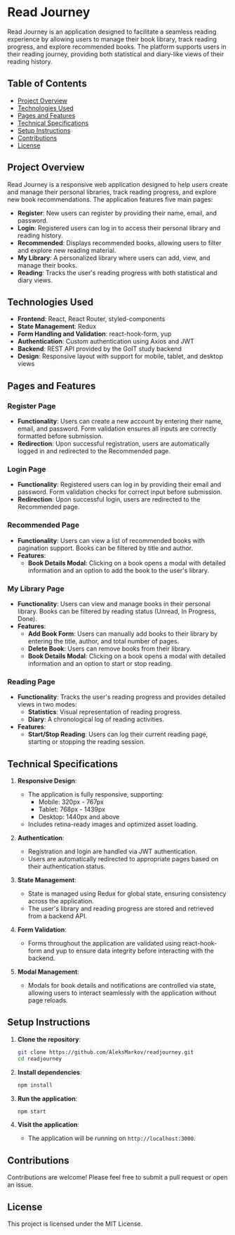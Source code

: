# Read Journey

Read Journey is an application designed to facilitate a seamless reading
experience by allowing users to manage their book library, track reading
progress, and explore recommended books. The platform supports users in their
reading journey, providing both statistical and diary-like views of their
reading history.

## Table of Contents

- [Project Overview](#project-overview)
- [Technologies Used](#technologies-used)
- [Pages and Features](#pages-and-features)
- [Technical Specifications](#technical-specifications)
- [Setup Instructions](#setup-instructions)
- [Contributions](#contributions)
- [License](#license)

## Project Overview

Read Journey is a responsive web application designed to help users create and
manage their personal libraries, track reading progress, and explore new book
recommendations. The application features five main pages:

- **Register**: New users can register by providing their name, email, and
  password.
- **Login**: Registered users can log in to access their personal library and
  reading history.
- **Recommended**: Displays recommended books, allowing users to filter and
  explore new reading material.
- **My Library**: A personalized library where users can add, view, and manage
  their books.
- **Reading**: Tracks the user's reading progress with both statistical and
  diary views.

## Technologies Used

- **Frontend**: React, React Router, styled-components
- **State Management**: Redux
- **Form Handling and Validation**: react-hook-form, yup
- **Authentication**: Custom authentication using Axios and JWT
- **Backend**: REST API provided by the GoIT study backend
- **Design**: Responsive layout with support for mobile, tablet, and desktop
  views

## Pages and Features

### Register Page

- **Functionality**: Users can create a new account by entering their name,
  email, and password. Form validation ensures all inputs are correctly
  formatted before submission.
- **Redirection**: Upon successful registration, users are automatically logged
  in and redirected to the Recommended page.

### Login Page

- **Functionality**: Registered users can log in by providing their email and
  password. Form validation checks for correct input before submission.
- **Redirection**: Upon successful login, users are redirected to the
  Recommended page.

### Recommended Page

- **Functionality**: Users can view a list of recommended books with pagination
  support. Books can be filtered by title and author.
- **Features**:
  - **Book Details Modal**: Clicking on a book opens a modal with detailed
    information and an option to add the book to the user's library.

### My Library Page

- **Functionality**: Users can view and manage books in their personal library.
  Books can be filtered by reading status (Unread, In Progress, Done).
- **Features**:
  - **Add Book Form**: Users can manually add books to their library by entering
    the title, author, and total number of pages.
  - **Delete Book**: Users can remove books from their library.
  - **Book Details Modal**: Clicking on a book opens a modal with detailed
    information and an option to start or stop reading.

### Reading Page

- **Functionality**: Tracks the user's reading progress and provides detailed
  views in two modes:
  - **Statistics**: Visual representation of reading progress.
  - **Diary**: A chronological log of reading activities.
- **Features**:
  - **Start/Stop Reading**: Users can log their current reading page, starting
    or stopping the reading session.

## Technical Specifications

1. **Responsive Design**:

   - The application is fully responsive, supporting:
     - Mobile: 320px - 767px
     - Tablet: 768px - 1439px
     - Desktop: 1440px and above
   - Includes retina-ready images and optimized asset loading.

2. **Authentication**:

   - Registration and login are handled via JWT authentication.
   - Users are automatically redirected to appropriate pages based on their
     authentication status.

3. **State Management**:

   - State is managed using Redux for global state, ensuring consistency across
     the application.
   - The user's library and reading progress are stored and retrieved from a
     backend API.

4. **Form Validation**:

   - Forms throughout the application are validated using react-hook-form and
     yup to ensure data integrity before interacting with the backend.

5. **Modal Management**:
   - Modals for book details and notifications are controlled via state,
     allowing users to interact seamlessly with the application without page
     reloads.

## Setup Instructions

1. **Clone the repository**:

   ```bash
   git clone https://github.com/AleksMarkov/readjourney.git
   cd readjourney
   ```

2. **Install dependencies**:

   ```bash
   npm install
   ```

3. **Run the application**:

   ```bash
   npm start
   ```

4. **Visit the application**:
   - The application will be running on `http://localhost:3000`.

## Contributions

Contributions are welcome! Please feel free to submit a pull request or open an
issue.

## License

This project is licensed under the MIT License.
